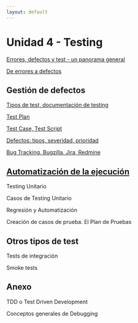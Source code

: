 ```yaml
---
layout: default
---
```


# Unidad 4 - Testing

[Errores, defectos y test - un panorama general](./testing-panorama)

[De errores a defectos](./errores-defectos)


## Gestión de defectos
[Tipos de test, documentación de testing](./sistematizacion/tipos-documentacion)

[Test Plan](./sistematizacion/test-plan)

[Test Case, Test Script](./sistematizacion/test-case)

[Defectos: tipos, severidad, prioridad](./sistematizacion/defectos-exploracion)

[Bug Tracking. Bugzilla, Jira, Redmine](./sistematizacion/bug-tracking)

## [Automatización de la ejecución](./automatizacion-ejecucion)
Testing Unitario

Casos de Testing Unitario

Regresión y Automatización

Creación de casos de prueba. El Plan de Pruebas

## Otros tipos de test
Tests de integración

Smoke tests

## Anexo
TDD o Test Driven Development

Conceptos generales de Debugging
